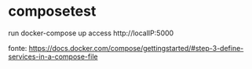 # composetest
run docker-compose up
access http://localIP:5000

fonte: https://docs.docker.com/compose/gettingstarted/#step-3-define-services-in-a-compose-file
